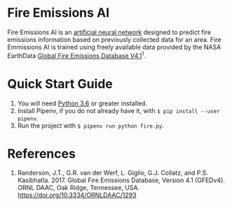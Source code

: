 # Fire Emissions AI

Fire Emissions AI is an [artificial neural network](https://en.wikipedia.org/wiki/Artificial_neural_network) designed to predict fire emissions information based on previously collected data for an area. Fire Emmissions AI is trained using freely available data provided by the NASA EarthData [Global Fire Emissions Database V4.1](https://daac.ornl.gov/cgi-bin/dsviewer.pl?ds_id=1293)<sup>1</sup>.

# Quick Start Guide

1. You will need [Python 3.6](https://www.python.org/downloads/) or greater installed.
2. Install Pipenv, if you do not already have it, with `$ pip install --user pipenv`.
3. Run the project with `$ pipenv run python fire.py`.

# References

1. Randerson, J.T., G.R. van der Werf, L. Giglio, G.J. Collatz, and P.S. Kasibhatla. 2017. Global Fire Emissions Database, Version 4.1 (GFEDv4). ORNL DAAC, Oak Ridge, Tennessee, USA. https://doi.org/10.3334/ORNLDAAC/1293
